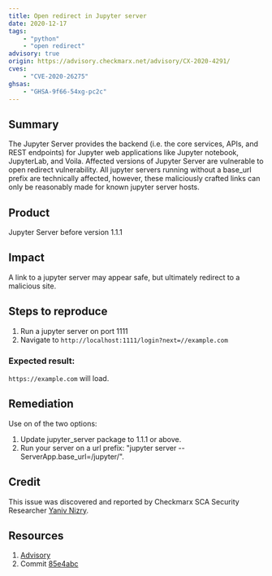 ```yaml
---
title: Open redirect in Jupyter server
date: 2020-12-17
tags:
	- "python"
	- "open redirect"
advisory: true
origin: https://advisory.checkmarx.net/advisory/CX-2020-4291/
cves:
	- "CVE-2020-26275"
ghsas:
	- "GHSA-9f66-54xg-pc2c"
---
```

## Summary
The Jupyter Server provides the backend (i.e. the core services, APIs, and REST endpoints) for Jupyter web applications like Jupyter notebook, JupyterLab, and Voila. Affected versions of Jupyter Server are vulnerable to open redirect vulnerability. All jupyter servers running without a base_url prefix are technically affected, however, these maliciously crafted links can only be reasonably made for known jupyter server hosts.

## Product
Jupyter Server before version 1.1.1

## Impact
A link to a jupyter server may appear safe, but ultimately redirect to a malicious site.

## Steps to reproduce
1. Run a jupyter server on port 1111
2. Navigate to ```http://localhost:1111/login?next=//example.com```

### Expected result:
`https://example.com` will load.

## Remediation
Use on of the two options:
1. Update jupyter_server package to 1.1.1 or above.
2. Run your server on a url prefix: "jupyter server --ServerApp.base_url=/jupyter/".

## Credit
This issue was discovered and reported by Checkmarx SCA Security Researcher [Yaniv Nizry](https://twitter.com/ynizry).

## Resources
1. [Advisory](https://github.com/advisories/GHSA-9f66-54xg-pc2c)
2. Commit [85e4abc](https://github.com/jupyter-server/jupyter_server/commit/85e4abccf6ea9321d29153f73b0bd72ccb3a6bca)
